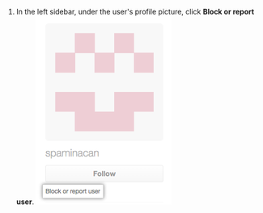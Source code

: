 1. In the left sidebar, under the user's profile picture, click **Block or report user**.
![Block or report user link](/assets/images/help/profile/profile-block-or-report-button.png)
